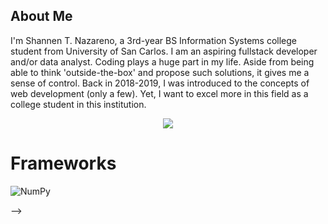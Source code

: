 <div>
  <h2>About Me</h2>
  <p>
    I'm Shannen T. Nazareno, a 3rd-year BS Information Systems college student from University of San Carlos. I am an aspiring fullstack developer and/or data analyst. Coding plays a huge part in my life. Aside from being able to think 'outside-the-box' and propose such solutions, it gives me a sense of control. Back in 2018-2019, I was introduced to the concepts of web development (only a few). Yet, I want to excel more in this field as a college student in this institution.
  </p>
</div>

<p align = "center">
<img src="https://github-readme-stats.vercel.app/api/top-langs/?username=nzrnshannen"/>
</p>

# Frameworks 
  ![NumPy](https://img.shields.io/badge/NumPy-013243?style=for-the-badge&logo=numpy&logoColor=white)

<!--   ![Pandas](https://img.shields.io/badge/Pandas-150458?style=for-the-badge&logo=pandas&logoColor=white)
  ![Scikit-learn](https://img.shields.io/badge/Scikit--learn-F7931E?style=for-the-badge&logo=scikit-learn&logoColor=white)
  ![Matplotlib](https://img.shields.io/badge/Matplotlib-003B57?style=for-the-badge&logo=matplotlib&logoColor=white)
</p>
  ![React](https://img.shields.io/badge/React-61DAFB?style=for-the-badge&logo=react&logoColor=black)
  ![Vue.js](https://img.shields.io/badge/Vue.js-4FC08D?style=for-the-badge&logo=vue.js&logoColor=white)
  ![Node.js](https://img.shields.io/badge/Node.js-339933?style=for-the-badge&logo=node.js&logoColor=white)
  ![Express.js](https://img.shields.io/badge/Express.js-000000?style=for-the-badge&logo=express&logoColor=white)
  ![Jest](https://img.shields.io/badge/Jest-C21325?style=for-the-badge&logo=jest&logoColor=white)
  ![MySQL](https://img.shields.io/badge/MySQL-4479A1?style=for-the-badge&logo=mysql&logoColor=white)
  ![PostgreSQL](https://img.shields.io/badge/PostgreSQL-4169E1?style=for-the-badge&logo=postgresql&logoColor=white)  -->
<!-- <br>
<br>
<h2>Tools</h2>
  ![Power BI](https://img.shields.io/badge/Power_BI-1F77B4?style=for-the-badge&logo=powerbi&logoColor=white)
  ![Visual Studio Code](https://img.shields.io/badge/Visual_Studio_Code-007ACC?style=for-the-badge&logo=visual-studio-code&logoColor=white)
  ![Excel](https://img.shields.io/badge/Microsoft_Excel-217346?style=for-the-badge&logo=microsoft-excel&logoColor=white)
  ![Orange](https://img.shields.io/badge/Orange-FF8C00?style=for-the-badge&logo=orange&logoColor=white)
  ![Miniconda](https://img.shields.io/badge/Miniconda-4F5B93?style=for-the-badge&logo=anaconda&logoColor=white)
  ![Git](https://img.shields.io/badge/Git-F05032?style=for-the-badge&logo=git&logoColor=white)
  ![Notion](https://img.shields.io/badge/Notion-000000?style=for-the-badge&logo=notion&logoColor=white)
  ![GitKraken](https://img.shields.io/badge/GitKraken-000000?style=for-the-badge&logo=gitkraken&logoColor=white)
<br> --> -->
<!-- <img src="https://github-readme-stats.vercel.app/api/top-langs/?username=nzrnshannen"/>  -->
